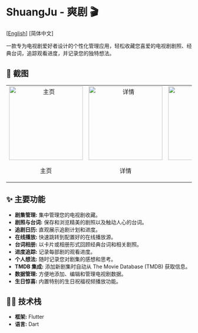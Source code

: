 # ShuangJu - 爽剧 🎬

[[English](https://github.com/pu-007/ShuangJu/blob/main/README.md)] [简体中文]

一款专为电视剧爱好者设计的个性化管理应用，轻松收藏您喜爱的电视剧剧照、经典台词，追踪观看进度，并记录您的独特想法。

## 📸 **截图**

<table style="margin: 0 auto;">
  <tr>
    <td style="text-align: center;">
      <img src="docs/img-1.jpg" alt="主页" width="200">
      <p>主页</p>
    </td>
    <td style="text-align: center;">
      <img src="docs/img-2.jpg" alt="详情" width="200">
      <p>详情</p>
    </td>
    <td style="text-align: center;">
      <img src="docs/img-3.jpg" alt="管理" width="200">
      <p>管理</p>
    </td>
  </tr>
</table>

## ✨ **主要功能**

- **剧集管理:** 集中管理您的电视剧收藏。
- **剧照与台词:** 保存和浏览精美的剧照以及触动人心的台词。
- **追剧日历:** 直观展示追剧计划和进度。
- **在线播放:** 快速跳转到配置好的在线播放源。
- **台词相册:** 以卡片或相册形式回顾经典台词和相关剧照。
- **进度追踪:** 记录每部剧的观看进度。
- **个人想法:** 随时记录您对剧集的感想和思考。
- **TMDB 集成:** 添加新剧集时自动从 The Movie Database (TMDB) 获取信息。
- **数据管理:** 方便地添加、编辑和管理电视剧数据。
- **生日惊喜:** 内置特别的生日祝福视频播放功能。

## 👨‍💻 技术栈

- **框架:** Flutter
- **语言:** Dart
